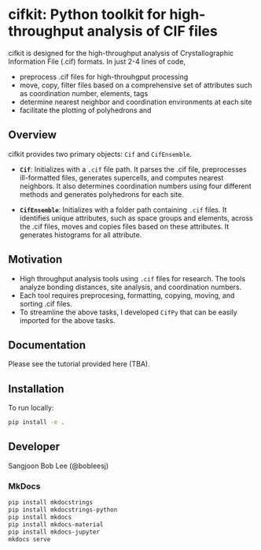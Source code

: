 # cifkit: Python toolkit for high-throughput analysis of CIF files

cifkit is designed for the high-throughput analysis of Crystallographic Information File (.cif) formats. In just 2-4 lines of code,

- preprocess .cif files for high-throuhgput processing
- move, copy, filter files based on a comprehensive set of attributes such as coordination number, elements, tags
- determine nearest neighbor and coordination environments at each site
- facilitate the plotting of polyhedrons and 

## Overview

cifkit provides two primary objects: `Cif` and `CifEnsemble`.

- **`Cif`**: Initializes with a `.cif` file path. It parses the .cif file, preprocesses ill-formatted files, generates supercells, and computes nearest neighbors. It also determines coordination numbers using four different methods and generates polyhedrons for each site.

- **`CifEnsemble`**: Initializes with a folder path containing `.cif` files. It identifies unique attributes, such as space groups and elements, across the .cif files, moves and copies files based on these attributes. It generates histograms for all attribute.

## Motivation

- High throughput analysis tools using `.cif` files for research. The tools analyze bonding distances, site analysis, and coordination numbers.
- Each tool requires preprocesing, formatting, copying, moving, and sorting .cif files.
- To streamline the above tasks, I developed `CifPy` that can be easily imported for the above tasks.


## Documentation

Please see the tutorial provided here (TBA).

## Installation

To run locally:

```bash
pip install -e .
```

## Developer

Sangjoon Bob Lee (@bobleesj)

### MkDocs

```bash
pip install mkdocstrings
pip install mkdocstrings-python
pip install mkdocs         
pip install mkdocs-material
pip install mkdocs-jupyter
mkdocs serve
```